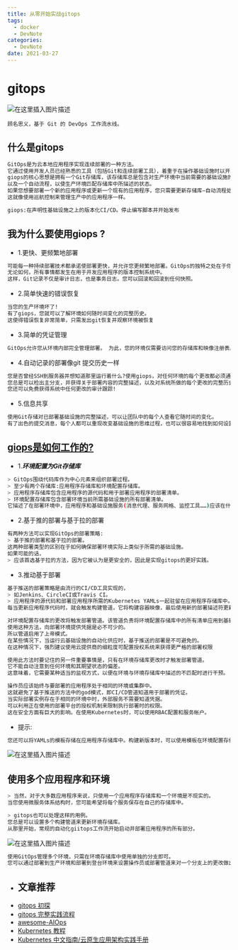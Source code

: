 ```yaml
---
title: 从零开始实战gitops
tags:
  - docker
  - DevNote
categories:
  - DevNote 
date: 2021-03-27
---
```

# **gitops**
![在这里插入图片描述](https://img-blog.csdnimg.cn/20210327221804171.gif#pic_center)


```
顾名思义，基于 Git 的 DevOps 工作流水线。
```

## 什么是gitops
```bash
GitOps是为云本地应用程序实现连续部署的一种方法。
它通过使用开发人员已经熟悉的工具（包括Git和连续部署工具），着重于在操作基础设施时以开发人员为中心的体验
giops的核心思想是拥有一个Git存储库，该存储库总是包含对生产环境中当前需要的基础设施的声明性描述，
以及一个自动流程，以使生产环境匹配存储库中所描述的状态。
如果您想要部署一个新的应用程序或更新一个现有的应用程序，您只需要更新存储库—自动流程处理其他所有事情。
这就像使用巡航控制来管理生产中的应用程序一样。
```
```bash
giops:在声明性基础设施之上的版本化CI/CD。停止编写脚本并开始发布
```

## 我为什么要使用giops ?
- 1.更快、更频繁地部署
```bash
可能每一种持续部署技术都承诺使部署更快，并允许您更频繁地部署。GitOps的独特之处在于你不需要切换工具来部署你的应用程序。
无论如何，所有事情都发生在用于开发应用程序的版本控制系统中。
这样，Git记录不仅是审计日志，也是事务日志。您可以回滚和回滚到任何快照。
```
- 2.简单快速的错误恢复
```bash
当您的生产环境坏了!
有了giops，您就可以了解环境如何随时间变化的完整历史。
这使得错误恢复非常简单，只需发出git恢复并观察环境被恢复
```
- 3.简单的凭证管理
```bash
GitOps允许您从环境内部完全管理部署。 为此，您的环境仅需要访问您的存储库和映像注册表。 而已。 您不必让开发人员直接访问环境。
```
- 4.自动记录的部署像git 提交历史一样
```bash
您是否曾经SSH到服务器并想知道那里运行着什么?使用giops，对任何环境的每个更改都必须通过存储库进行。
您总是可以检出主分支，并获得关于部署内容的完整描述，以及对系统所做的每个更改的完整历史。
您还可以免费获得系统中任何更改的审计跟踪!
```
- 5.信息共享
```bash
使用Git存储对已部署基础设施的完整描述，可以让团队中的每个人查看它随时间的变化。
有了出色的提交消息，每个人都可以重现改变基础设施的思维过程，也可以很容易地找到如何设置新系统的示例。
```

## [giops是如何工作的?](https://www.gitops.tech/#how-does-gitops-work)
- 1.***环境配置为Git存储库***
```bash
> GitOps围绕代码库作为中心元素来组织部署过程。
> 至少有两个存储库:应用程序存储库和环境配置存储库。
> 应用程序存储库包含应用程序的源代码和用于部署应用程序的部署清单。
> 环境配置存储库包含部署环境当前所需基础设施的所有部署清单。
它描述了在部署环境中，应用程序和基础设施服务(消息代理、服务网格、监控工具……)应该在什么样的配置和版本下运行。
```
- 2.基于推的部署与基于拉的部署
```bash
有两种方法可以实现GitOps的部署策略:
> 基于推的部署和基于拉的部署。
这两种部署类型的区别在于如何确保部署环境实际上类似于所需的基础设施。
如果可能的话，
> 应该首选基于拉的方法，因为它被认为是更安全的，因此是实现gitops的更好实践。
```
- 3.推动基于部署
```bash
基于推送的部署策略是由流行的CI/CD工具实现的，
> 如Jenkins、CircleCI或Travis CI。
> 应用程序的源代码和部署应用程序所需的Kubernetes YAMLs一起驻留在应用程序存储库中。
每当更新应用程序代码时，就会触发构建管道，它将构建容器映像，最后使用新的部署描述符更新环境配置存储库。

对环境配置存储库的更改将触发部署管道。该管道负责将环境配置存储库中的所有清单应用到基础设施。
使用这种方法，向部署环境提供凭据是必不可少的。
所以管道启用了上帝模式。
在某些情况下，当运行云基础设施的自动化供应时，基于推送的部署是不可避免的。
在这种情况下，强烈建议使用云提供商的细粒度可配置授权系统来获得更严格的部署权限

使用此方法时要记住的另一件重要事情是，只有在环境存储库更改时才触发部署管道。
它不能自动注意到任何环境和其期望状态的偏差。
这意味着，它需要某种适当的监视方式，以便在环境与环境存储库中描述的不匹配时进行干预。

操作员应该始终与要部署的应用程序处于相同的环境或集群中。
这就避免了基于推送的方法中的god模式，即CI/CD管道知道用于部署的凭证。
当实际部署实例存在于相同的环境中时，外部服务不需要知道凭据。
可以利用正在使用的部署平台的授权机制来限制执行部署时的权限。
这在安全方面有巨大的影响。在使用Kubernetes时，可以使用RBAC配置和服务帐户。
```
- 提示:
```bash
您还可以将YAMLs的模板存储在应用程序存储库中。构建新版本时，可以使用模板在环境配置存储库中生成YAML。
```
![在这里插入图片描述](https://img-blog.csdnimg.cn/img_convert/738a216f1909e0a550f62f1b5636f820.png#pic_center)

## 使用多个应用程序和环境
```bash
> 当然，对于大多数应用程序来说，只使用一个应用程序存储库和一个环境是不现实的。
当您使用微服务体系结构时，您可能希望将每个服务保存在自己的存储库中。

> gitops也可以处理这样的用例。
您总是可以设置多个构建管道来更新环境存储库。
从那里开始，常规的自动化giitops工作流开始启动并部署应用程序的所有部分。
```
![在这里插入图片描述](https://img-blog.csdnimg.cn/img_convert/797d55090fea061e06dd476490595592.png#pic_center)
```bash
使用GitOps管理多个环境，只需在环境存储库中使用单独的分支即可。
您可以通过部署到生产环境和部署到登台环境来设置操作员或部署管道来对一个分支上的更改做出响应。
```


- ## 文章推荐 
- [gitops 初探](https://developer.aliyun.com/article/709885)
- [gitops 完整实践流程](https://developer.aliyun.com/article/701682)
- [awesome-AIOps](https://github.com/linjinjin123/awesome-AIOps)
- [Kubernetes 教程](https://github.com/eip-work/kuboard-press)
- [Kubernetes 中文指南/云原生应用架构实践手册](https://github.com/rootsongjc/kubernetes-handbook)
